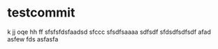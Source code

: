 # testcommit
k
jj
oqe
hh
ff
sfsfsfdsfaadsd
sfccc
sfsdfsaaaa
sdfsdf
sfdsdfsdfsdf
afad
asfew
fds
asfasfa
